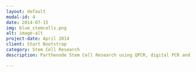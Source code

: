 ```yaml
---
layout: default
modal-id: 4
date: 2014-07-15
img: blue_stemcells.png
alt: image-alt
project-date: April 2014
client: Start Bootstrap
category: Stem Cell Research
description: Parthenode Stem Cell Research using QPCR, digital PCR and fluorescent probe assay design for genome editing diagnostics

---
```

